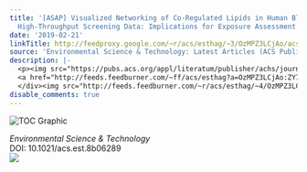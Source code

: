 ```yaml
---
title: '[ASAP] Visualized Networking of Co-Regulated Lipids in Human Blood Based on
  High-Throughput Screening Data: Implications for Exposure Assessment'
date: '2019-02-21'
linkTitle: http://feedproxy.google.com/~r/acs/esthag/~3/OzMPZ3LCjAo/acs.est.8b06289
source: 'Environmental Science & Technology: Latest Articles (ACS Publications)'
description: |-
  <p><img src="https://pubs.acs.org/appl/literatum/publisher/achs/journals/content/esthag/0/esthag.ahead-of-print/acs.est.8b06289/20190220/images/medium/es-2018-062897_0001.gif" alt="TOC Graphic"/></p><div><cite>Environmental Science & Technology</cite></div><div>DOI: 10.1021/acs.est.8b06289</div><div class="feedflare">
  <a href="http://feeds.feedburner.com/~ff/acs/esthag?a=OzMPZ3LCjAo:ZY7F1jSfCX4:yIl2AUoC8zA"><img src="http://feeds.feedburner.com/~ff/acs/esthag?d=yIl2AUoC8zA" border="0"></img></a>
  </div><img src="http://feeds.feedburner.com/~r/acs/esthag/~4/OzMPZ3LCjAo" height="1" width="1" ...
disable_comments: true
---
```

<p><img src="https://pubs.acs.org/appl/literatum/publisher/achs/journals/content/esthag/0/esthag.ahead-of-print/acs.est.8b06289/20190220/images/medium/es-2018-062897_0001.gif" alt="TOC Graphic"/></p><div><cite>Environmental Science & Technology</cite></div><div>DOI: 10.1021/acs.est.8b06289</div><div class="feedflare">
<a href="http://feeds.feedburner.com/~ff/acs/esthag?a=OzMPZ3LCjAo:ZY7F1jSfCX4:yIl2AUoC8zA"><img src="http://feeds.feedburner.com/~ff/acs/esthag?d=yIl2AUoC8zA" border="0"></img></a>
</div><img src="http://feeds.feedburner.com/~r/acs/esthag/~4/OzMPZ3LCjAo" height="1" width="1" ...